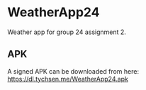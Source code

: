 # WeatherApp24
Weather app for group 24 assignment 2.

## APK
A signed APK can be downloaded from here: https://dl.tychsen.me/WeatherApp24.apk
